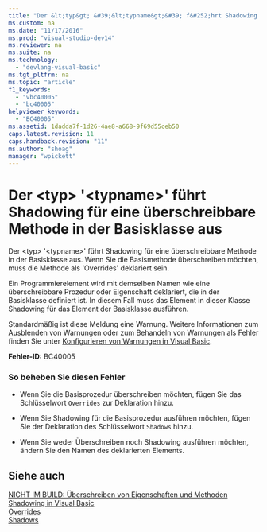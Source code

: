 ```yaml
---
title: "Der &lt;typ&gt; &#39;&lt;typname&gt;&#39; f&#252;hrt Shadowing f&#252;r eine &#252;berschreibbare Methode in der Basisklasse aus"
ms.custom: na
ms.date: "11/17/2016"
ms.prod: "visual-studio-dev14"
ms.reviewer: na
ms.suite: na
ms.technology: 
  - "devlang-visual-basic"
ms.tgt_pltfrm: na
ms.topic: "article"
f1_keywords: 
  - "vbc40005"
  - "bc40005"
helpviewer_keywords: 
  - "BC40005"
ms.assetid: 1dadda7f-1d26-4ae8-a668-9f69d55ceb50
caps.latest.revision: 11
caps.handback.revision: "11"
ms.author: "shoag"
manager: "wpickett"
---
```

# Der &lt;typ&gt; &#39;&lt;typname&gt;&#39; f&#252;hrt Shadowing f&#252;r eine &#252;berschreibbare Methode in der Basisklasse aus
Der \<typ\> '\<typname\>' führt Shadowing für eine überschreibbare Methode in der Basisklasse aus. Wenn Sie die Basismethode überschreiben möchten, muss die Methode als 'Overrides' deklariert sein.  
  
 Ein Programmierelement wird mit demselben Namen wie eine überschreibbare Prozedur oder Eigenschaft deklariert, die in der Basisklasse definiert ist. In diesem Fall muss das Element in dieser Klasse Shadowing für das Element der Basisklasse ausführen.  
  
 Standardmäßig ist diese Meldung eine Warnung. Weitere Informationen zum Ausblenden von Warnungen oder zum Behandeln von Warnungen als Fehler finden Sie unter [Konfigurieren von Warnungen in Visual Basic](../Topic/Configuring%20Warnings%20in%20Visual%20Basic.md).  
  
 **Fehler\-ID:** BC40005  
  
### So beheben Sie diesen Fehler  
  
-   Wenn Sie die Basisprozedur überschreiben möchten, fügen Sie das Schlüsselwort `Overrides` zur Deklaration hinzu.  
  
-   Wenn Sie Shadowing für die Basisprozedur ausführen möchten, fügen Sie der Deklaration des Schlüsselwort `Shadows` hinzu.  
  
-   Wenn Sie weder Überschreiben noch Shadowing ausführen möchten, ändern Sie den Namen des deklarierten Elements.  
  
## Siehe auch  
 [NICHT IM BUILD: Überschreiben von Eigenschaften und Methoden](assetId:///2167e8f5-1225-4b13-9ebd-02591ba90213)   
 [Shadowing in Visual Basic](../Topic/Shadowing%20in%20Visual%20Basic.md)   
 [Overrides](../Topic/Overrides%20\(Visual%20Basic\).md)   
 [Shadows](../Topic/Shadows%20\(Visual%20Basic\).md)